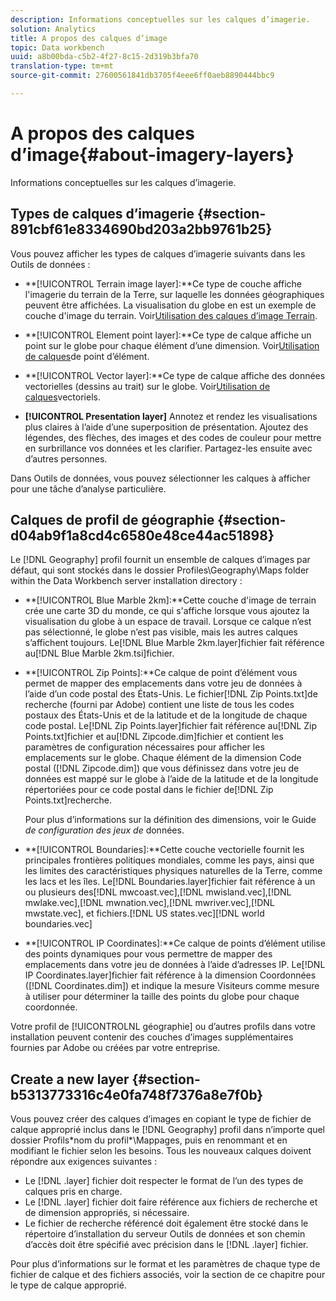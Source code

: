 ```yaml
---
description: Informations conceptuelles sur les calques d’imagerie.
solution: Analytics
title: A propos des calques d’image
topic: Data workbench
uuid: a8b00bda-c5b2-4f27-8c15-2d319b3bfa70
translation-type: tm+mt
source-git-commit: 27600561841db3705f4eee6ff0aeb8890444bbc9

---
```



# A propos des calques d’image{#about-imagery-layers}

Informations conceptuelles sur les calques d’imagerie.

## Types de calques d’imagerie {#section-891cbf61e8334690bd203a2bb9761b25}

Vous pouvez afficher les types de calques d’imagerie suivants dans les Outils de données :

* **[!UICONTROL Terrain image layer]:**Ce type de couche affiche l&#39;imagerie du terrain de la Terre, sur laquelle les données géographiques peuvent être affichées. La visualisation du globe en est un exemple de couche d&#39;image du terrain. Voir[Utilisation des calques d’image Terrain](../../../home/c-get-started/c-im-layers/c-ter-img-layers/c-ter-img-layers.md#concept-f4b3a20969354ca38955e3fd5beb0f4f).

* **[!UICONTROL Element point layer]:**Ce type de calque affiche un point sur le globe pour chaque élément d’une dimension. Voir[Utilisation de calques](../../../home/c-get-started/c-im-layers/c-elmt-pt-layers/c-elmt-pt-layers.md#concept-7c93c54552844a20bd6014ae8446b3fd)de point d’élément.

* **[!UICONTROL Vector layer]:**Ce type de calque affiche des données vectorielles (dessins au trait) sur le globe. Voir[Utilisation de calques](../../../home/c-get-started/c-im-layers/c-vctr-layers/c-vctr-layers.md#concept-a9b9cb7fc33b4aa5ae1646fab202dcc9)vectoriels.

* **[!UICONTROL Presentation layer]** Annotez et rendez les visualisations plus claires à l’aide d’une superposition de présentation. Ajoutez des légendes, des flèches, des images et des codes de couleur pour mettre en surbrillance vos données et les clarifier. Partagez-les ensuite avec d’autres personnes.

Dans Outils de données, vous pouvez sélectionner les calques à afficher pour une tâche d’analyse particulière.

## Calques de profil de géographie {#section-d04ab9f1a8cd4c6580e48ce44ac51898}

Le [!DNL Geography] profil fournit un ensemble de calques d’images par défaut, qui sont stockés dans le dossier Profiles\Geography\Maps folder within the Data Workbench server installation directory :

* **[!UICONTROL Blue Marble 2km]:**Cette couche d&#39;image de terrain crée une carte 3D du monde, ce qui s&#39;affiche lorsque vous ajoutez la visualisation du globe à un espace de travail. Lorsque ce calque n’est pas sélectionné, le globe n’est pas visible, mais les autres calques s’affichent toujours. Le[!DNL Blue Marble 2km.layer]fichier fait référence au[!DNL Blue Marble 2km.tsi]fichier.

* **[!UICONTROL Zip Points]:**Ce calque de point d’élément vous permet de mapper des emplacements dans votre jeu de données à l’aide d’un code postal des États-Unis. Le fichier[!DNL Zip Points.txt]de recherche (fourni par Adobe) contient une liste de tous les codes postaux des États-Unis et de la latitude et de la longitude de chaque code postal. Le[!DNL Zip Points.layer]fichier fait référence au[!DNL Zip Points.txt]fichier et au[!DNL Zipcode.dim]fichier et contient les paramètres de configuration nécessaires pour afficher les emplacements sur le globe. Chaque élément de la dimension Code postal ([!DNL Zipcode.dim]) que vous définissez dans votre jeu de données est mappé sur le globe à l’aide de la latitude et de la longitude répertoriées pour ce code postal dans le fichier de[!DNL Zip Points.txt]recherche.

   Pour plus d’informations sur la définition des dimensions, voir le Guide *de configuration des jeux de* données.

* **[!UICONTROL Boundaries]:**Cette couche vectorielle fournit les principales frontières politiques mondiales, comme les pays, ainsi que les limites des caractéristiques physiques naturelles de la Terre, comme les lacs et les îles. Le[!DNL Boundaries.layer]fichier fait référence à un ou plusieurs des[!DNL mwcoast.vec],[!DNL mwisland.vec],[!DNL mwlake.vec],[!DNL mwnation.vec],[!DNL mwriver.vec],[!DNL mwstate.vec],  et  fichiers.[!DNL US states.vec][!DNL world boundaries.vec]

* **[!UICONTROL IP Coordinates]:**Ce calque de points d’élément utilise des points dynamiques pour vous permettre de mapper des emplacements dans votre jeu de données à l’aide d’adresses IP. Le[!DNL IP Coordinates.layer]fichier fait référence à la dimension Coordonnées ([!DNL Coordinates.dim]) et indique la mesure Visiteurs comme mesure à utiliser pour déterminer la taille des points du globe pour chaque coordonnée.

Votre profil de [!UICONTROLNL géographie] ou d’autres profils dans votre installation peuvent contenir des couches d’images supplémentaires fournies par Adobe ou créées par votre entreprise.

## Create a new layer {#section-b5313773316c4e0fa748f7376a8e7f0b}

Vous pouvez créer des calques d’images en copiant le type de fichier de calque approprié inclus dans le [!DNL Geography] profil dans n’importe quel dossier Profils\*nom du profil*\Mappages, puis en renommant et en modifiant le fichier selon les besoins. Tous les nouveaux calques doivent répondre aux exigences suivantes :

* Le [!DNL .layer] fichier doit respecter le format de l’un des types de calques pris en charge.
* Le [!DNL .layer] fichier doit faire référence aux fichiers de recherche et de dimension appropriés, si nécessaire.
* Le fichier de recherche référencé doit également être stocké dans le répertoire d’installation du serveur Outils de données et son chemin d’accès doit être spécifié avec précision dans le [!DNL .layer] fichier.

Pour plus d’informations sur le format et les paramètres de chaque type de fichier de calque et des fichiers associés, voir la section de ce chapitre pour le type de calque approprié.
